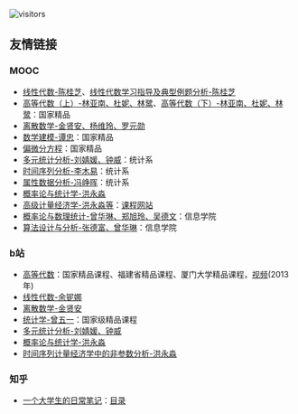 ![visitors](https://visitor-badge.glitch.me/badge?page_id=rogerchenfz/XMU-Helper/tree/main/%E5%AD%A6%E4%B9%A0%E8%B5%84%E6%96%99/%E6%95%B0%E5%AD%A6%E7%9B%B8%E5%85%B3)

## 友情链接

### MOOC
- [线性代数-陈桂芝](https://www.icourse163.org/course/XMU-1002541001)、[线性代数学习指导及典型例题分析-陈桂芝](https://www.icourse163.org/course/XMU-1205992814)
- [高等代数（上）-林亚南、杜妮、林鹭](https://www.icourse163.org/course/XMU-1001951004)、[高等代数（下）-林亚南、杜妮、林鹭](https://www.icourse163.org/course/XMU-1002554004)：国家精品
- [离散数学-金贤安、杨维玲、罗元勋](https://www.icourse163.org/course/XMU-1207180815)
- [数学建模-谭忠](https://www.icourse163.org/learn/XMU-1001556009)：国家精品
- [偏微分方程](https://www.icourse163.org/course/XMU-1001764006)：国家精品
- [多元统计分析-刘婧媛、钟威](https://www.icourse163.org/course/XMU-1206305809)：统计系
- [时间序列分析-李木易](https://www.icourse163.org/course/XMU-1461788171)：统计系
- [属性数据分析-冯峥晖](https://www.icourse163.org/course/XMU-1002565001)：统计系
- [概率论与统计学-洪永淼](https://www.icourse163.org/course/XMU-1206678826)
- [高级计量经济学-洪永淼等](https://www.icourse163.org/course/XMU-1002606048)：[课程网站](https://ae.soe.xmu.edu.cn/)
- [概率论与数理统计-曾华琳、郑旭玲、吴德文](https://www.icourse163.org/course/XMU-1003699004)：信息学院
- [算法设计与分析-张德富、曾华琳](https://www.icourse163.org/course/XMU-1205800806)：信息学院

### b站
- [高等代数](http://gdjpkc.xmu.edu.cn/)：国家精品课程、福建省精品课程、厦门大学精品课程，[视频](https://www.bilibili.com/video/BV1AE411876i)(2013年)
- [线性代数-余铌娜](https://www.bilibili.com/video/BV1ip4y197vF)
- [离散数学-金贤安](https://www.bilibili.com/video/BV1aE411x74u)
- [统计学-曾五一](https://www.bilibili.com/video/BV1jt411M79f)：国家级精品课程
- [多元统计分析-刘婧媛、钟威](https://www.bilibili.com/video/BV1v7411E7PB)
- [概率论与统计学-洪永淼](https://www.bilibili.com/video/BV11t411A7bp)
- [时间序列计量经济学中的非参数分析-洪永淼](https://www.bilibili.com/video/BV1dp4y1S7G1)

### 知乎
- [一个大学生的日常笔记](https://www.zhihu.com/column/c_119426147)：[目录](https://zhuanlan.zhihu.com/p/28617379)
